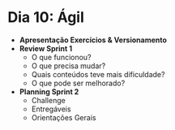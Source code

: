# Dia 10: Ágil

- **Apresentação Exercícios & Versionamento**
- **Review Sprint 1**
    - O que funcionou?
    - O que precisa mudar?
    - Quais conteúdos teve mais dificuldade?
    - O que pode ser melhorado?
- **Planning Sprint 2**
    - Challenge
    - Entregáveis
    - Orientações Gerais